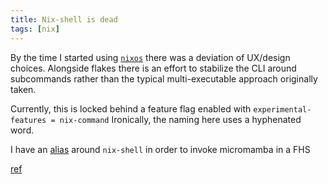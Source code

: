 ```yaml
---
title: Nix-shell is dead
tags: [nix]
---
```


By the time I started using [`nixos`](8m5l-nix-and-nixos.md) there was a deviation of UX/design choices.
Alongside flakes there is an effort to stabilize the CLI around subcommands
rather than the typical multi-executable approach originally taken.

Currently, this is locked behind a feature flag enabled with `experimental-features = nix-command`
Ironically, the naming here uses a hyphenated word.


I have an [alias](euqd-practical-nixos.md) around `nix-shell` in order to invoke micromamba in a FHS

[ref](https://blog.ysndr.de/posts/guides/2021-12-01-nix-shells/)


